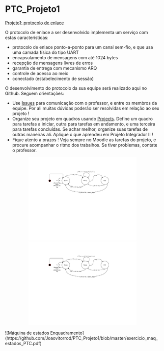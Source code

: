 # PTC_Projeto1
[Projeto1: protocolo de enlace](https://moodle.ifsc.edu.br/course/view.php?id=7422#section-3)


O protocolo de enlace a ser desenvolvido implementa um serviço com estas características:
* protocolo de enlace ponto-a-ponto para um canal sem-fio, e que usa uma camada física do tipo UART
* encapsulamento de mensagens com até 1024 bytes
* recepção de mensagens livres de erros
* garantia de entrega com mecanismo ARQ
* controle de acesso ao meio
* conectado (estabelecimento de sessão)

O desenvolvimento do protocolo da sua equipe será realizado aqui no Github. Seguem orientações:
* Use [Issues](issues) para comunicação com o professor, e entre os membros da equipe. Por ali muitas dúvidas poderão ser resolvidas em relação ao seu projeto !
* Organize seu projeto em quadros usando [Projects](projects). Define um quadro para tarefas a iniciar, outra para tarefas em andamento, e uma terceira para tarefas concluídas. Se achar melhor, organize suas tarefas de outras maneiras ali. Aplique o que aprendeu em Projeto Integrador II !
* Fique atento a prazos ! Veja sempre no Moodle as tarefas do projeto, e procure acompanhar o ritmo dos trabalhos. Se tiver problemas, contate o professor.

<p align="center">
  <img src="https://github.com/Joaovitorrod/PTC_Projeto1/blob/master/exercicio_maq_estados_PTC.pdf" width="350" title="Máquina de estados Enquadramento">
  <img src="https://github.com/Joaovitorrod/PTC_Projeto1/blob/master/exercicio_maq_estados_PTC.pdf" width="350" alt="accessibility text">
</p>
![Máquina de estados Enquadramento](https://github.com/Joaovitorrod/PTC_Projeto1/blob/master/exercicio_maq_estados_PTC.pdf)
